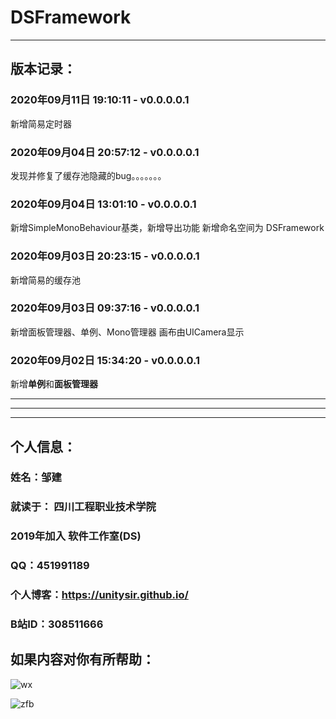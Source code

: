 # DSFramework

---

## 版本记录：

### 2020年09月11日 19:10:11 - v0.0.0.0.1 
新增简易定时器

### 2020年09月04日 20:57:12 - v0.0.0.0.1
发现并修复了缓存池隐藏的bug。。。。。。。

### 2020年09月04日 13:01:10 - v0.0.0.0.1
新增SimpleMonoBehaviour基类，新增导出功能
新增命名空间为 DSFramework

### 2020年09月03日 20:23:15 - v0.0.0.0.1
新增简易的缓存池

### 2020年09月03日 09:37:16 - v0.0.0.0.1 
 新增面板管理器、单例、Mono管理器
 画布由UICamera显示


### 2020年09月02日 15:34:20 - v0.0.0.0.1 
新增**单例**和**面板管理器**

---



---

---


## 个人信息：
### 姓名：邹建
### 就读于： 四川工程职业技术学院
### 2019年加入 软件工作室(DS)
### QQ：451991189
### 个人博客：https://unitysir.github.io/
### B站ID：308511666

## 如果内容对你有所帮助：
![wx](https://pic4.zhimg.com/v2-87fbc8ee6ab3fd92f423d414d039b627_b.jpeg)

![zfb](https://pic2.zhimg.com/v2-b8ab4acf7899b2ced11287cdbd8279b5_b.jpeg)